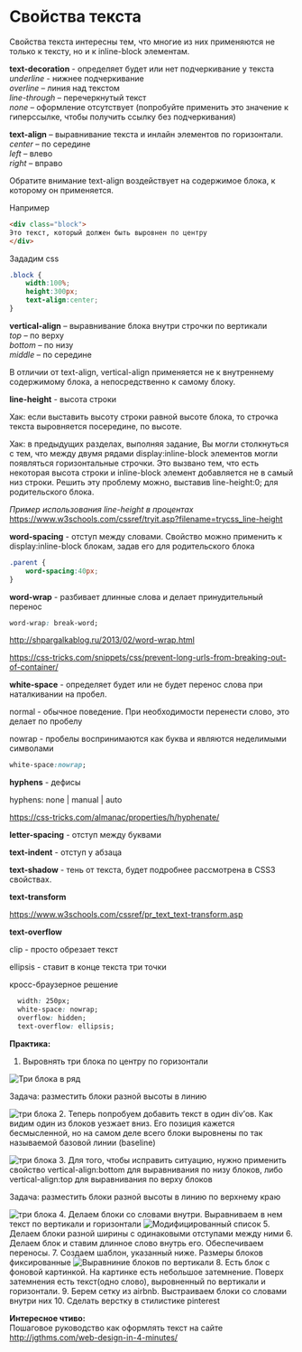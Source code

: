 # Свойства текста

Свойства текста интересны тем, что многие из них применяются не только к тексту, но и к inline-block элементам.

**text-decoration** - определяет будет или нет подчеркивание у текста<BR>
	*underline*  - нижнее подчеркивание<BR>
	*overline* – линия над текстом<BR>
	*line-through* – перечеркнутый текст<BR>
	*none* – оформление отсутствует (попробуйте применить это значение к гиперссылке, чтобы получить ссылку без подчеркивания)

**text-align** – выравнивание текста и инлайн элементов по горизонтали.<BR>
	*center* – по середине<BR>
	*left* – влево<BR>
	*right* – вправо<BR>
	
Обратите внимание text-align воздействует на содержимое блока, к которому он применяется.

Например

```html
<div class="block">
Это текст, который должен быть выровнен по центру
</div>
```
Зададим css

```css
.block {
	width:100%;
	height:300px;
	text-align:center;
}
```

**vertical-align** – выравнивание блока внутри строчки по вертикали<BR>
	*top* – по верху<BR>
	*bottom* – по низу<BR>
	*middle* – по середине<BR>
	
В отличии от text-align, vertical-align применяется не к внутреннему содержимому блока, а непосредственно к самому блоку.	
	
**line-height** - высота строки 

Хак: если выставить высоту строки равной высоте блока, то строчка текста выровняется посередине, по высоте.

Хак: в предыдущих разделах, выполняя задание, Вы могли столкнуться с тем, что между двумя рядами display:inline-block элементов могли появляться горизонтальные строчки. Это вызвано тем, что есть некоторая высота строки и inline-block элемент добавляется не в самый низ строки. Решить эту проблему можно, выставив line-height:0; для родительского блока.

_Пример использования line-height в процентах_
https://www.w3schools.com/cssref/tryit.asp?filename=trycss_line-height

**word-spacing** - отступ между словами. Свойство можно применить к display:inline-block блокам, задав его для родительского блока

```css
.parent {
    word-spacing:40px;
}
```

**word-wrap** - разбивает длинные слова и делает принудительный перенос

```css
word-wrap: break-word;
```

http://shpargalkablog.ru/2013/02/word-wrap.html

https://css-tricks.com/snippets/css/prevent-long-urls-from-breaking-out-of-container/

**white-space** - определяет будет или не будет перенос слова при наталкивании на пробел.

normal - обычное поведение. При необходимости перенести слово, это делает по пробелу

nowrap - пробелы воспринимаются как буква и являются неделимыми символами

```css
white-space:nowrap;
```

**hyphens** - дефисы

hyphens: none | manual | auto

https://css-tricks.com/almanac/properties/h/hyphenate/

**letter-spacing** - отступ между буквами

**text-indent** - отступ у абзаца

**text-shadow** - тень от текста, будет подробнее рассмотрена в CSS3 свойствах.

**text-transform**

https://www.w3schools.com/cssref/pr_text_text-transform.asp

**text-overflow**


clip - просто обрезает текст

ellipsis - ставит в конце текста три точки

кросс-браузерное решение

```css
  width: 250px;
  white-space: nowrap;
  overflow: hidden;
  text-overflow: ellipsis;
```


**Практика:**

1. Выровнять три блока по центру по горизонтали

![Три блока в ряд](pics/03_margin_and_paddings/three_blocks.gif)

Задача: разместить блоки разной высоты в линию

![три блока](pics/08_text_props/08_four_inline_blocks.gif)
2. Теперь попробуем добавить текст в один div’ов. Как видим один из блоков уезжает вниз. Его позиция кажется бесмысленной, но на самом деле всего блоки выровнены по так называемой базовой линии (baseline)

![три блока](pics/08_text_props/08_baseline.gif)
3. Для того, чтобы исправить ситуацию, нужно применить свойство vertical-align:bottom  для выравнивания по низу блоков, либо vertical-align:top для выравнивания по верху блоков

Задача: разместить блоки разной высоты в линию по верхнему краю

![три блока](pics/08_text_props/08_four_blocks_on_top.gif)
4. Делаем блоки со словами внутри. Выравниваем в нем текст по вертикали и горизонтали ![Модифицированный список](pics/17_lists/list_items.gif)
5. Делаем блоки разной ширины с одинаковыми отступами между ними
6. Делаем блок и ставим длинное слово внутрь его. Обеспечиваем переносы.
7. Создаем шаблон, указанный ниже. Размеры блоков фиксированные
![Выравниние блоков по вертикали](pics/vertical_align.svg)
8. Есть блок с фоновой картинкой. На картинке есть небольшое затемнение. Поверх затемнения есть текст(одно слово), выровненный по вертикали и горизонтали.
9. Берем сетку из airbnb. Выстраиваем блоки со словами внутри них
10. Сделать верстку в стилистике pinterest

**Интересное чтиво:**<BR>
Пошаговое руководство как оформлять текст на сайте<BR>
http://jgthms.com/web-design-in-4-minutes/
